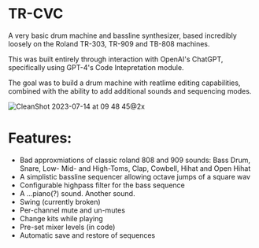 # TR-CVC

A very basic drum machine and bassline synthesizer, based incredibly loosely on the Roland TR-303, TR-909 and TB-808 machines.

This was built entirely through interaction with OpenAI's ChatGPT, specifically using GPT-4's Code Intepretation module.

The goal was to build a drum machine with reatlime editing capabilities, combined with the ability to add additional sounds and sequencing modes. 

![CleanShot 2023-07-14 at 09 48 45@2x](https://github.com/ProfessionalDevelopers/TR-CVC/assets/1034155/a6f0ae1a-7c28-46c4-9c59-e4f743670a0e)

# Features:
- Bad approxmiations of classic roland 808 and 909 sounds: Bass Drum, Snare, Low- Mid- and High-Toms, Clap, Cowbell, Hihat and Open Hihat
- A simplistic bassline sequencer allowing octave jumps of a square wav
- Configurable highpass filter for the bass sequence
- A ...piano(?) sound. Another sound.
- Swing (currently broken)
- Per-channel mute and un-mutes
- Change kits while playing
- Pre-set mixer levels (in code)
- Automatic save and restore of sequences
